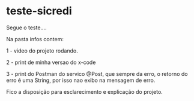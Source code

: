 # teste-sicredi

Segue o teste....

Na pasta infos contem:

1 - video do projeto rodando.

2 - print de minha versao do x-code

3 - print do Postman do servico @Post, que sempre da erro, o retorno do erro é uma String, por isso nao exibo na mensagem de erro.

 Fico a disposição para esclarecimento e explicação do projeto.
